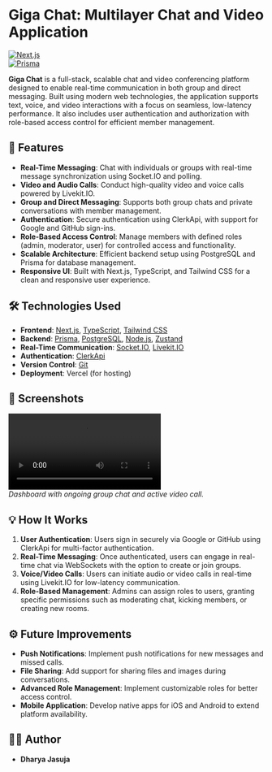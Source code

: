 # Giga Chat: Multilayer Chat and Video Application


[![Next.js](https://img.shields.io/badge/Next.js-Framework-blue)](https://nextjs.org/)  
[![Prisma](https://img.shields.io/badge/Prisma-ORM-green)](https://www.prisma.io/)

**Giga Chat** is a full-stack, scalable chat and video conferencing platform designed to enable real-time communication in both group and direct messaging. Built using modern web technologies, the application supports text, voice, and video interactions with a focus on seamless, low-latency performance. It also includes user authentication and authorization with role-based access control for efficient member management.

## 🚀 Features

- **Real-Time Messaging**: Chat with individuals or groups with real-time message synchronization using Socket.IO and polling.
- **Video and Audio Calls**: Conduct high-quality video and voice calls powered by Livekit.IO.
- **Group and Direct Messaging**: Supports both group chats and private conversations with member management.
- **Authentication**: Secure authentication using ClerkApi, with support for Google and GitHub sign-ins.
- **Role-Based Access Control**: Manage members with defined roles (admin, moderator, user) for controlled access and functionality.
- **Scalable Architecture**: Efficient backend setup using PostgreSQL and Prisma for database management.
- **Responsive UI**: Built with Next.js, TypeScript, and Tailwind CSS for a clean and responsive user experience.

## 🛠️ Technologies Used

- **Frontend**: [Next.js](https://nextjs.org/), [TypeScript](https://www.typescriptlang.org/), [Tailwind CSS](https://tailwindcss.com/)
- **Backend**: [Prisma](https://www.prisma.io/), [PostgreSQL](https://www.postgresql.org/), [Node.js](https://nodejs.org/), [Zustand](https://github.com/pmndrs/zustand)
- **Real-Time Communication**: [Socket.IO](https://socket.io/), [Livekit.IO](https://livekit.io/)
- **Authentication**: [ClerkApi](https://clerk.dev/)
- **Version Control**: [Git](https://git-scm.com/)
- **Deployment**: Vercel (for hosting)

## 📸 Screenshots

![Giga Chat Dashboard](./videos/giga-chat.mp4)  
*Dashboard with ongoing group chat and active video call.*


## 💡 How It Works

1. **User Authentication**: Users sign in securely via Google or GitHub using ClerkApi for multi-factor authentication.
2. **Real-Time Messaging**: Once authenticated, users can engage in real-time chat via WebSockets with the option to create or join groups.
3. **Voice/Video Calls**: Users can initiate audio or video calls in real-time using Livekit.IO for low-latency communication.
4. **Role-Based Management**: Admins can assign roles to users, granting specific permissions such as moderating chat, kicking members, or creating new rooms.

## ⚙️ Future Improvements

- **Push Notifications**: Implement push notifications for new messages and missed calls.
- **File Sharing**: Add support for sharing files and images during conversations.
- **Advanced Role Management**: Implement customizable roles for better access control.
- **Mobile Application**: Develop native apps for iOS and Android to extend platform availability.

## 🧑‍💻 Author

- **Dharya Jasuja**  
 